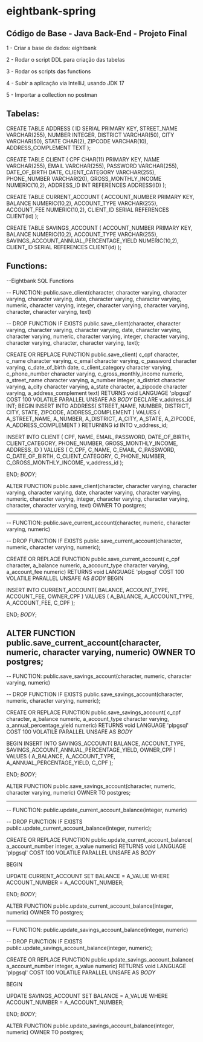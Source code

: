 # eightbank-spring

## Código de Base - Java Back-End - Projeto Final

1 - Criar a base de dados: eightbank

2 - Rodar o script DDL para criação das tabelas

3 - Rodar os scripts das functions

4 - Subir a aplicação via IntelliJ, usando JDK 17

5 - Importar a collection no postman

## Tabelas:

CREATE TABLE ADDRESS (
	ID SERIAL PRIMARY KEY,
	STREET_NAME VARCHAR(255),
	NUMBER INTEGER,
	DISTRICT VARCHAR(50),
	CITY VARCHAR(50),
	STATE CHAR(2),
	ZIPCODE VARCHAR(10),
	ADDRESS_COMPLEMENT TEXT
);

CREATE TABLE CLIENT (
	CPF CHAR(11) PRIMARY KEY,
	NAME VARCHAR(255),
	EMAIL VARCHAR(255),
	PASSWORD VARCHAR(255),
	DATE_OF_BIRTH DATE, 
	CLIENT_CATEGORY VARCHAR(255),
	PHONE_NUMBER VARCHAR(20),
	GROSS_MONTHLY_INCOME NUMERIC(10,2),
	ADDRESS_ID INT REFERENCES ADDRESS(ID)
);

CREATE TABLE CURRENT_ACCOUNT (
	ACCOUNT_NUMBER PRIMARY KEY,
	BALANCE NUMERIC(10,2),
	ACCOUNT_TYPE VARCHAR(255),
	ACCOUNT_FEE NUMERIC(10,2),
	CLIENT_ID SERIAL REFERENCES CLIENT(id)
);

CREATE TABLE SAVINGS_ACCOUNT (
	ACCOUNT_NUMBER PRIMARY KEY,
	BALANCE NUMERIC(10,2),
	ACCOUNT_TYPE VARCHAR(255),
	SAVINGS_ACCOUNT_ANNUAL_PERCENTAGE_YIELD NUMERIC(10,2),
	CLIENT_ID SERIAL REFERENCES CLIENT(id)
);

## Functions:

--Eightbank SQL Functions

-- FUNCTION: public.save_client(character, character varying, character varying, character varying, date, character varying, character varying, numeric, character varying, integer, character varying, character varying, character, character varying, text)

-- DROP FUNCTION IF EXISTS public.save_client(character, character varying, character varying, character varying, date, character varying, character varying, numeric, character varying, integer, character varying, character varying, character, character varying, text);

CREATE OR REPLACE FUNCTION public.save_client(
	c_cpf character,
	c_name character varying,
	c_email character varying,
	c_password character varying,
	c_date_of_birth date,
	c_client_category character varying,
	c_phone_number character varying,
	c_gross_monthly_income numeric,
	a_street_name character varying,
	a_number integer,
	a_district character varying,
	a_city character varying,
	a_state character,
	a_zipcode character varying,
	a_address_complement text)
    RETURNS void
    LANGUAGE 'plpgsql'
    COST 100
    VOLATILE PARALLEL UNSAFE
AS $BODY$
DECLARE
	v_address_id INT;
BEGIN
INSERT INTO ADDRESS(
	STREET_NAME,
	NUMBER,
	DISTRICT,
	CITY,
	STATE,
	ZIPCODE,
	ADDRESS_COMPLEMENT
) VALUES (
	A_STREET_NAME,
	A_NUMBER,
	A_DISTRICT,
	A_CITY,
	A_STATE,
	A_ZIPCODE,
	A_ADDRESS_COMPLEMENT
) RETURNING id INTO v_address_id;

INSERT INTO CLIENT (
	CPF, 
	NAME,
	EMAIL,
	PASSWORD,
	DATE_OF_BIRTH,
	CLIENT_CATEGORY,
	PHONE_NUMBER,
	GROSS_MONTHLY_INCOME,
	ADDRESS_ID
) VALUES (
	C_CPF,
	C_NAME,
	C_EMAIL,
	C_PASSWORD,
	C_DATE_OF_BIRTH, 
	C_CLIENT_CATEGORY,
	C_PHONE_NUMBER,
	C_GROSS_MONTHLY_INCOME,
	v_address_id
);
	
END;
$BODY$;

ALTER FUNCTION public.save_client(character, character varying, character varying, character varying, date, character varying, character varying, numeric, character varying, integer, character varying, character varying, character, character varying, text)
    OWNER TO postgres;

--------------------------------------------------

-- FUNCTION: public.save_current_account(character, numeric, character varying, numeric)

-- DROP FUNCTION IF EXISTS public.save_current_account(character, numeric, character varying, numeric);

CREATE OR REPLACE FUNCTION public.save_current_account(
	c_cpf character,
	a_balance numeric,
	a_account_type character varying,
	a_account_fee numeric)
    RETURNS void
    LANGUAGE 'plpgsql'
    COST 100
    VOLATILE PARALLEL UNSAFE
AS $BODY$
BEGIN

INSERT INTO CURRENT_ACCOUNT(
	BALANCE,
	ACCOUNT_TYPE,
	ACCOUNT_FEE,
	OWNER_CPF
) VALUES (
	A_BALANCE,
	A_ACCOUNT_TYPE,
	A_ACCOUNT_FEE,
	C_CPF
);

END;
$BODY$;

ALTER FUNCTION public.save_current_account(character, numeric, character varying, numeric)
    OWNER TO postgres;
-------------------------------------------------------------

-- FUNCTION: public.save_savings_account(character, numeric, character varying, numeric)

-- DROP FUNCTION IF EXISTS public.save_savings_account(character, numeric, character varying, numeric);

CREATE OR REPLACE FUNCTION public.save_savings_account(
	c_cpf character,
	a_balance numeric,
	a_account_type character varying,
	a_annual_percentage_yield numeric)
    RETURNS void
    LANGUAGE 'plpgsql'
    COST 100
    VOLATILE PARALLEL UNSAFE
AS $BODY$

BEGIN
INSERT INTO SAVINGS_ACCOUNT(
	BALANCE,
	ACCOUNT_TYPE,
	SAVINGS_ACCOUNT_ANNUAL_PERCENTAGE_YIELD,
	OWNER_CPF
) VALUES (
	A_BALANCE,
	A_ACCOUNT_TYPE,
	A_ANNUAL_PERCENTAGE_YIELD,
	C_CPF
);

END;
$BODY$;

ALTER FUNCTION public.save_savings_account(character, numeric, character varying, numeric)
    OWNER TO postgres;

----------------------------------------------------------------------

-- FUNCTION: public.update_current_account_balance(integer, numeric)

-- DROP FUNCTION IF EXISTS public.update_current_account_balance(integer, numeric);

CREATE OR REPLACE FUNCTION public.update_current_account_balance(
	a_account_number integer,
	a_value numeric)
    RETURNS void
    LANGUAGE 'plpgsql'
    COST 100
    VOLATILE PARALLEL UNSAFE
AS $BODY$

BEGIN

UPDATE CURRENT_ACCOUNT
SET BALANCE = A_VALUE
WHERE ACCOUNT_NUMBER = A_ACCOUNT_NUMBER;

END;
$BODY$;

ALTER FUNCTION public.update_current_account_balance(integer, numeric)
    OWNER TO postgres;


-----------------------------------------------------------------------------

-- FUNCTION: public.update_savings_account_balance(integer, numeric)

-- DROP FUNCTION IF EXISTS public.update_savings_account_balance(integer, numeric);

CREATE OR REPLACE FUNCTION public.update_savings_account_balance(
	a_account_number integer,
	a_value numeric)
    RETURNS void
    LANGUAGE 'plpgsql'
    COST 100
    VOLATILE PARALLEL UNSAFE
AS $BODY$

BEGIN

UPDATE SAVINGS_ACCOUNT
SET BALANCE = A_VALUE
WHERE ACCOUNT_NUMBER = A_ACCOUNT_NUMBER;

END;
$BODY$;

ALTER FUNCTION public.update_savings_account_balance(integer, numeric)
    OWNER TO postgres;
